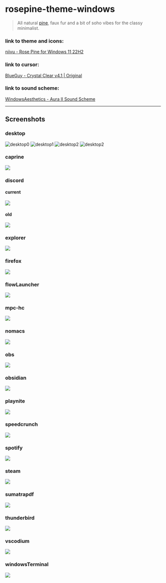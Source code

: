 # rosepine-theme-windows

> All natural [pine](https://rosepinetheme.com/), faux fur and a bit of soho vibes for the classy minimalist.

### link to theme and icons:

[niivu - Rose Pine for Windows 11 22H2](https://www.deviantart.com/niivu/art/Rose-Pine-for-Windows-11-22H2-955213259)

### link to cursor:

[BIueGuy - Crystal Clear v4.1 | Original](https://www.deviantart.com/biueguy/art/Crystal-Clear-v4-1-Original-298678459)

### link to sound scheme:

[WindowsAesthetics - Aura II Sound Scheme](https://www.deviantart.com/windowsaesthetics/art/Aura-II-Sound-Scheme-708520612)

---

## Screenshots

### desktop

![desktop0](__screenshots/desktop.png)
![desktop1](__screenshots/desktop1.png)
![desktop2](__screenshots/desktop2.png)
![desktop2](__screenshots/desktop3.png)

### caprine

![](__screenshots/caprine.png)

### discord

#### current

![](__screenshots/discord.png)

#### old

![](__screenshots/discord-old.png)

### explorer

![](__screenshots/explorer.png)

### firefox

![](__screenshots/firefox.png)

### flowLauncher

![](__screenshots/flowlauncher.png)

### mpc-hc

![](__screenshots/mpc-hc.png)

### nomacs

![](__screenshots/nomacs.png)

### obs

![](__screenshots/obs.png)

### obsidian

![](__screenshots/obsidian.png)

### playnite

![](__screenshots/playnite.png)

### speedcrunch

![](__screenshots/speedcrunch.png)

### spotify

![](__screenshots/spotify.png)

### steam

![](__screenshots/steam.png)

### sumatrapdf

![](__screenshots/sumatrapdf.png)

### thunderbird

![](__screenshots/thunderbird.png)

### vscodium

![](__screenshots/vscodium.png)

### windowsTerminal

![](__screenshots/windowsterminal.png)
